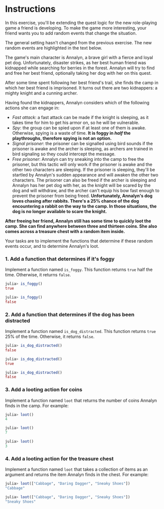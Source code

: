 # Instructions

In this exercise, you'll be extending the quest logic for the new role-playing game a friend is developing.
To make the game more interesting, your friend wants you to add random events that change the situation.

The general setting hasn't changed from the previous exercise.
The new random events are highlighted in the text below.

The game's main character is Annalyn, a brave girl with a fierce and loyal pet dog.
Unfortunately, disaster strikes, as her best human friend was kidnapped while searching for berries in the forest.
Annalyn will try to find and free her best friend, optionally taking her dog with her on this quest.

After some time spent following her best friend's trail, she finds the camp in which her best friend is imprisoned. It turns out there are two kidnappers: a mighty knight and a cunning archer.

Having found the kidnappers, Annalyn considers which of the following actions she can engage in:

- _Fast attack_: a fast attack can be made if the knight is sleeping, as it takes time for him to get his armor on, so he will be vulnerable.<!-- **There is a 5% chance that Annalyn stumbles while approaching the knight. This will wake up the knight and buy him enough time to put on his armor so that a fast attack is no longer possible.** [potential future test case] -->
- _Spy_: the group can be spied upon if at least one of them is awake. Otherwise, spying is a waste of time. **It is foggy in _half_ the playthroughs, therefore spying is not an option.**
- _Signal prisoner_: the prisoner can be signalled using bird sounds if the prisoner is awake and the archer is sleeping, as archers are trained in bird signaling so they could intercept the message.
- _Free prisoner_: Annalyn can try sneaking into the camp to free the prisoner, but this tactic will only work if the prisoner is awake and the other two characters are sleeping. If the prisoner is sleeping, they'll be startled by Annalyn's sudden appearance and will awaken the other two characters. The prisoner can also be freed if the archer is sleeping and Annalyn has her pet dog with her, as the knight will be scared by the dog and will withdraw, and the archer can't equip his bow fast enough to prevent the prisoner from being freed. **Unfortunately, Annalyn's dog loves chasing after rabbits. There's a 25% chance of the dog encountering a rabbit on the way to the camp. In those situations, the dog is no longer available to scare the knight.**

**After freeing her friend, Annalyn still has some time to quickly loot the camp. She can find anywhere between three and thirteen coins. She also comes across a treasure chest with a random item inside.**

Your tasks are to implement the functions that determine if these random events occur, and to determine Annalyn's loot.

### 1. Add a function that determines if it's foggy

Implement a function named `is_foggy`. This function returns `true` half the time. Otherwise, it returns `false`.

```julia
julia> is_foggy()
true

julia> is_foggy()
false
```

### 2. Add a function that determines if the dog has been distracted

Implement a function named `is_dog_distracted`. This function returns `true` 25% of the time. Otherwise, it returns `false`.

```julia
julia> is_dog_distracted()
false

julia> is_dog_distracted()
true

julia> is_dog_distracted()
false
```

### 3. Add a looting action for coins

Implement a function named `loot` that returns the number of coins Annalyn finds in the camp. For example:

```julia
julia> loot()
4

julia> loot()
7

julia> loot()
3
```

### 4. Add a looting action for the treasure chest

Implement a function named `loot` that takes a collection of items as an argument and returns the item Annalyn finds in the chest. For example:

```julia
julia> loot(["Cabbage", "Daring Dagger", "Sneaky Shoes"])
"Cabbage"

julia> loot(["Cabbage", "Daring Dagger", "Sneaky Shoes"])
"Sneaky Shoes"
```
